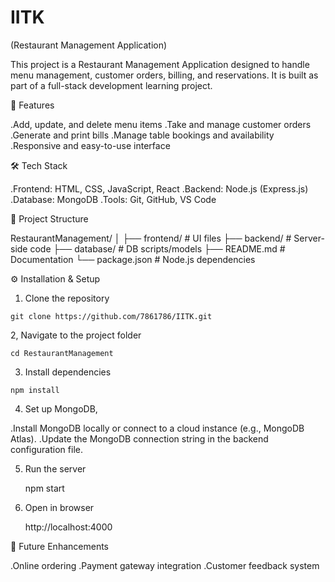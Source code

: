 # IITK

(Restaurant Management Application)

   This project is a Restaurant Management Application designed to handle menu management, customer orders, billing, and         reservations.
   It is built as part of a full-stack development learning project.

🚀 Features

  .Add, update, and delete menu items
  .Take and manage customer orders
  .Generate and print bills
  .Manage table bookings and availability
  .Responsive and easy-to-use interface

🛠 Tech Stack

  .Frontend: HTML, CSS, JavaScript, React 
  .Backend: Node.js (Express.js)
  .Database: MongoDB
  .Tools: Git, GitHub, VS Code

📂 Project Structure

  RestaurantManagement/
  │
  ├── frontend/         # UI files
  ├── backend/          # Server-side code
  ├── database/         # DB scripts/models
  ├── README.md         # Documentation
  └── package.json      # Node.js dependencies

⚙️ Installation & Setup

  1. Clone the repository

    git clone https://github.com/7861786/IITK.git

  2, Navigate to the project folder

    cd RestaurantManagement

  3. Install dependencies

    npm install

4. Set up MongoDB,

  .Install MongoDB locally or connect to a cloud instance (e.g., MongoDB Atlas).
  .Update the MongoDB connection string in the backend configuration file.

5. Run the server

    npm start

6. Open in browser 

    http://localhost:4000

📌 Future Enhancements

  .Online ordering
  .Payment gateway integration
  .Customer feedback system
